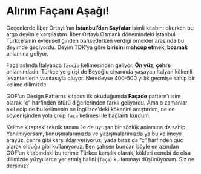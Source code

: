 # Alırım Façanı Aşağı!

Geçenlerde İlber Ortaylı’nın **İstanbul’dan Sayfalar** isimli kitabını okurken bu argo deyimle karşılaştım. İlber Ortaylı 
Osmanlı dönemindeki İstanbul Türkçe’sinin evrenselliğinden bahsederken verdiği örnekler arasında bu deyimde geçiyordu. 
Deyim TDK’ya göre **birisini mahçup etmek, bozmak** anlamına geliyor.

Faça aslında İtalyanca `faccia` kelimesinden geliyor. **Ön yüz, çehre** anlamındadır. Türkçe’ye girişi de Beyoğlu civarında 
yaşayan İtalyan kökenli levantenlerin vasıtasıyla oluyor. Neredeyse 400-500 yıllık geçmişe sahip bir kelime dilimizde.

GOF’un Design Patterns kitabını ilk okuduğumda **Façade** pattern’ı isim olarak “ç” harfinden ötürü diğerlerinden farklı 
geliyordu. Ama o zamanlar akıl edip de bu kelimenin ne İngilizce’deki kökenini araştırdım, ne de söylenişinden yola çıkıp 
`faça` kelimesi ile bağlantı kurdum.

Kelime kitaptaki teknik tanımı ile de uyuşan bir sözlük anlamına da sahip. Yanılmıyorsam, konuşmalarımızda ve 
yazışmalarımızda ya bu kelimeye arayüz, çehre gibi karşılıklar veriyoruz, yada biraz da “ç” harfinden güç alarak olduğu 
gibi kullanıyoruz. Ben şahsen bundan böyle en azından GOF’un kitabındaki bu terime Türkçe karşılık olarak, kökleri ecnebi 
de olsa dilimizde yüzyıllarca yer etmiş halini (`faça`) kullanmayı düşünüyorum. Siz ne dersiniz?
